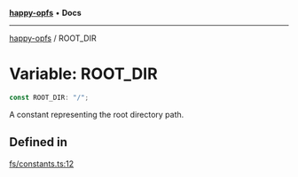 [**happy-opfs**](../README.md) • **Docs**

***

[happy-opfs](../README.md) / ROOT\_DIR

# Variable: ROOT\_DIR

```ts
const ROOT_DIR: "/";
```

A constant representing the root directory path.

## Defined in

[fs/constants.ts:12](https://github.com/JiangJie/happy-opfs/blob/584e221ed8f9c25f1e723b7898a60bc25fe8652b/src/fs/constants.ts#L12)
